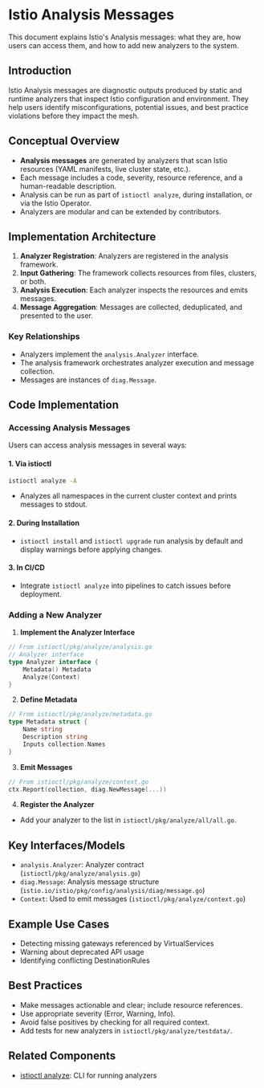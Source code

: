 # Istio Analysis Messages

This document explains Istio's Analysis messages: what they are, how users can access them, and how to add new analyzers to the system.

## Introduction

Istio Analysis messages are diagnostic outputs produced by static and runtime analyzers that inspect Istio configuration and environment. They help users identify misconfigurations, potential issues, and best practice violations before they impact the mesh.

## Conceptual Overview

- **Analysis messages** are generated by analyzers that scan Istio resources (YAML manifests, live cluster state, etc.).
- Each message includes a code, severity, resource reference, and a human-readable description.
- Analysis can be run as part of `istioctl analyze`, during installation, or via the Istio Operator.
- Analyzers are modular and can be extended by contributors.

## Implementation Architecture

1. **Analyzer Registration**: Analyzers are registered in the analysis framework.
2. **Input Gathering**: The framework collects resources from files, clusters, or both.
3. **Analysis Execution**: Each analyzer inspects the resources and emits messages.
4. **Message Aggregation**: Messages are collected, deduplicated, and presented to the user.

### Key Relationships
- Analyzers implement the `analysis.Analyzer` interface.
- The analysis framework orchestrates analyzer execution and message collection.
- Messages are instances of `diag.Message`.

## Code Implementation

### Accessing Analysis Messages

Users can access analysis messages in several ways:

#### 1. Via istioctl

```bash
istioctl analyze -A
```
- Analyzes all namespaces in the current cluster context and prints messages to stdout.

#### 2. During Installation

- `istioctl install` and `istioctl upgrade` run analysis by default and display warnings before applying changes.

#### 3. In CI/CD

- Integrate `istioctl analyze` into pipelines to catch issues before deployment.

### Adding a New Analyzer

1. **Implement the Analyzer Interface**

```go
// From istioctl/pkg/analyze/analysis.go
// Analyzer interface
type Analyzer interface {
    Metadata() Metadata
    Analyze(Context)
}
```

2. **Define Metadata**

```go
// From istioctl/pkg/analyze/metadata.go
type Metadata struct {
    Name string
    Description string
    Inputs collection.Names
}
```

3. **Emit Messages**

```go
// From istioctl/pkg/analyze/context.go
ctx.Report(collection, diag.NewMessage(...))
```

4. **Register the Analyzer**

- Add your analyzer to the list in `istioctl/pkg/analyze/all/all.go`.

## Key Interfaces/Models

- `analysis.Analyzer`: Analyzer contract (`istioctl/pkg/analyze/analysis.go`)
- `diag.Message`: Analysis message structure (`istio.io/istio/pkg/config/analysis/diag/message.go`)
- `Context`: Used to emit messages (`istioctl/pkg/analyze/context.go`)

## Example Use Cases

- Detecting missing gateways referenced by VirtualServices
- Warning about deprecated API usage
- Identifying conflicting DestinationRules

## Best Practices

- Make messages actionable and clear; include resource references.
- Use appropriate severity (Error, Warning, Info).
- Avoid false positives by checking for all required context.
- Add tests for new analyzers in `istioctl/pkg/analyze/testdata/`.

## Related Components

- [istioctl analyze](istioctl_commands.md): CLI for running analyzers
